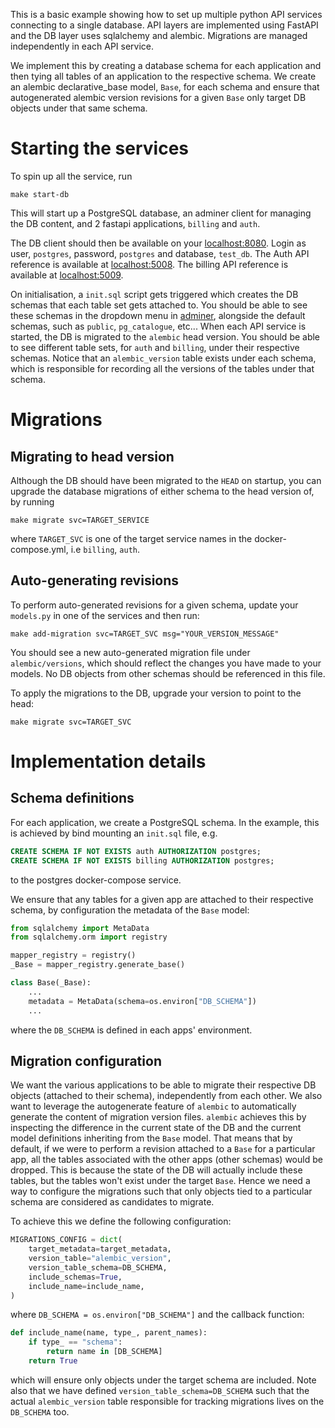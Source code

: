 This is a basic example showing how to set up multiple python API services connecting to a single database.
API layers are implemented using FastAPI and the DB layer uses sqlalchemy and alembic.
Migrations are managed independently in each API service.

We implement this by creating a database schema for each application and then tying all tables of an application to the respective schema. We create an alembic declarative_base model, `Base`, for each schema and ensure that autogenerated alembic version revisions for a given `Base` only target DB objects under that same schema.

# Starting the services

To spin up all the service, run

```shell
make start-db
```

This will start up a PostgreSQL database, an adminer client for managing the DB content, and 2 fastapi applications, `billing` and `auth`.

The DB client should then be available on your [localhost:8080](http://localhost:8080).
Login as user, `postgres`, password, `postgres` and database, `test_db`.
The Auth API reference is available at [localhost:5008](http://localhost:5008).
The billing API reference is available at [localhost:5009](http://localhost:5009).

On initialisation, a `init.sql` script gets triggered which creates the DB schemas that each table set gets attached to.
You should be able to see these schemas in the dropdown menu in [adminer](http://localhost:8080/?pgsql=db&username=postgres&db=test_db&ns=public), alongside the default schemas, such as `public`, `pg_catalogue`, etc...
When each API service is started, the DB is migrated to the `alembic` head version.
You should be able to see different table sets, for `auth` and `billing`, under their respective schemas.
Notice that an `alembic_version` table exists under each schema, which is responsible for recording all the versions of the tables under that schema.

# Migrations

## Migrating to head version

Although the DB should have been migrated to the `HEAD` on startup, you can upgrade the database migrations of either schema to the head version of, by running

```shell
make migrate svc=TARGET_SERVICE
```

where `TARGET_SVC` is one of the target service names in the docker-compose.yml, i.e `billing`, `auth`.

## Auto-generating revisions

To perform auto-generated revisions for a given schema, update your `models.py` in one of the services and then run:

```shell
make add-migration svc=TARGET_SVC msg="YOUR_VERSION_MESSAGE"
```

You should see a new auto-generated migration file under `alembic/versions`, which should reflect the changes you have made to your models. No DB objects from other schemas should be referenced in this file.

To apply the migrations to the DB, upgrade your version to point to the head:

```shell
make migrate svc=TARGET_SVC
```

# Implementation details

## Schema definitions

For each application, we create a PostgreSQL schema. In the example, this is achieved by bind mounting an `init.sql` file, e.g.

```SQL
CREATE SCHEMA IF NOT EXISTS auth AUTHORIZATION postgres;
CREATE SCHEMA IF NOT EXISTS billing AUTHORIZATION postgres;
```

to the postgres docker-compose service.

We ensure that any tables for a given app are attached to their respective schema, by configuration the metadata of the `Base` model:

```python
from sqlalchemy import MetaData
from sqlalchemy.orm import registry

mapper_registry = registry()
_Base = mapper_registry.generate_base()

class Base(_Base):
    ...
    metadata = MetaData(schema=os.environ["DB_SCHEMA"])
    ...
```

where the `DB_SCHEMA` is defined in each apps' environment.

## Migration configuration

We want the various applications to be able to migrate their respective DB objects (attached to their schema), independently from each other.
We also want to leverage the autogenerate feature of `alembic` to automatically generate the content of migration version files.
`alembic` achieves this by inspecting the difference in the current state of the DB and the current model definitions inheriting from the `Base` model.
That means that by default, if we were to perform a revision attached to a `Base` for a particular app, all the tables associated with the other apps (other schemas) would be dropped.
This is because the state of the DB will actually include these tables, but the tables won't exist under the target `Base`.
Hence we need a way to configure the migrations such that only objects tied to a particular schema are considered as candidates to migrate.

To achieve this we define the following configuration:

```python
MIGRATIONS_CONFIG = dict(
    target_metadata=target_metadata,
    version_table="alembic_version",
    version_table_schema=DB_SCHEMA,
    include_schemas=True,
    include_name=include_name,
)
```

where `DB_SCHEMA = os.environ["DB_SCHEMA"]` and the callback function:

```python
def include_name(name, type_, parent_names):
    if type_ == "schema":
        return name in [DB_SCHEMA]
    return True
```

which will ensure only objects under the target schema are included.
Note also that we have defined `version_table_schema=DB_SCHEMA` such that the actual `alembic_version` table responsible for tracking migrations lives on the `DB_SCHEMA` too.
